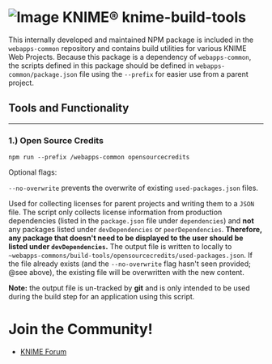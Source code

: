 # ![Image](https://www.knime.com/sites/default/files/knime_logo_github_40x40_4layers.png) KNIME® knime-build-tools

This internally developed and maintained NPM package is included in the `webapps-common` repository and contains build
utilities for various KNIME Web Projects. Because this package is a dependency of `webapps-common`, the scripts
defined in this package should be defined in `webapps-common/package.json` file using the `--prefix` for easier use
from a parent project.

## Tools and Functionality

---

### **1.) Open Source Credits**

`npm run --prefix /webapps-common opensourcecredits`

Optional flags:

`--no-overwrite` prevents the overwrite of existing `used-packages.json` files.

Used for collecting licenses for parent projects and writing them to a `JSON` file. The script only collects license
information from production dependencies (listed in the `package.json` file under `dependencies`) and **not** any
packages listed under `devDependencies` or `peerDependencies`.
**Therefore, any package that doesn't need to be displayed to the user should be listed under `devDependencies`.**
The output file is written to locally to `~webapps-commons/build-tools/opensourcecredits/used-packages.json`. If the
file already exists (and the `--no-overwrite` flag hasn't seen provided; @see above), the existing file will be
overwritten with the new content.

**Note:** the output file is un-tracked by **git** and is only intended to be used during the build step for an application
using this script.

# Join the Community!

- [KNIME Forum](https://forum.knime.com/)

